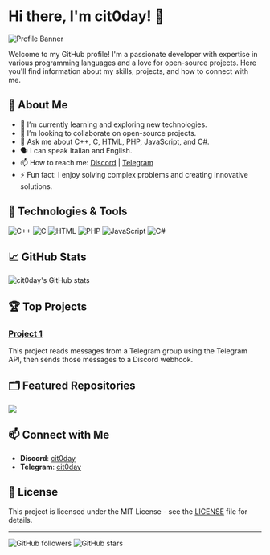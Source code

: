 # Hi there, I'm cit0day! 👋

![Profile Banner](https://i.pinimg.com/564x/27/5d/02/275d0291e150cf033b6d07c215d98289.jpg)

Welcome to my GitHub profile! I'm a passionate developer with expertise in various programming languages and a love for open-source projects. Here you'll find information about my skills, projects, and how to connect with me.

## 🚀 About Me

- 🌱 I’m currently learning and exploring new technologies.
- 👯 I’m looking to collaborate on open-source projects.
- 💬 Ask me about C++, C, HTML, PHP, JavaScript, and C#.
- 🗣️ I can speak Italian and English.
- 📫 How to reach me: [Discord](https://discordapp.com/users/1224772989346775043) | [Telegram](https://t.me/cit0day)
- ⚡ Fun fact: I enjoy solving complex problems and creating innovative solutions.

## 🔧 Technologies & Tools

![C++](https://img.shields.io/badge/-C++-00599C?style=flat-square&logo=c%2B%2B&logoColor=white)
![C](https://img.shields.io/badge/-C-A8B9CC?style=flat-square&logo=c&logoColor=white)
![HTML](https://img.shields.io/badge/-HTML-E34F26?style=flat-square&logo=html5&logoColor=white)
![PHP](https://img.shields.io/badge/-PHP-777BB4?style=flat-square&logo=php&logoColor=white)
![JavaScript](https://img.shields.io/badge/-JavaScript-F7DF1E?style=flat-square&logo=javascript&logoColor=black)
![C#](https://img.shields.io/badge/-C%23-239120?style=flat-square&logo=c-sharp&logoColor=white)

## 📈 GitHub Stats

![cit0day's GitHub stats](https://github-readme-stats.vercel.app/api?username=cit0day&show_icons=true&theme=radical)

## 🏆 Top Projects

### [Project 1](https://github.com/cit0day/telegram-to-discord)
This project reads messages from a Telegram group using the Telegram API, then sends those messages to a Discord webhook.

## 🗂️ Featured Repositories

<a href="https://github.com/cit0day/telegram-to-discord">
  <img align="center" src="https://github-readme-stats.vercel.app/api/pin/?username=cit0day&repo=repo1&theme=dark" />
</a>

## 📫 Connect with Me

- **Discord**: [cit0day](https://discordapp.com/users/1224772989346775043)
- **Telegram**: [cit0day](https://t.me/cit0day)

## 📜 License

This project is licensed under the MIT License - see the [LICENSE](LICENSE) file for details.

---

![GitHub followers](https://img.shields.io/github/followers/cit0day?style=social)
![GitHub stars](https://img.shields.io/github/stars/cit0day?style=social)

